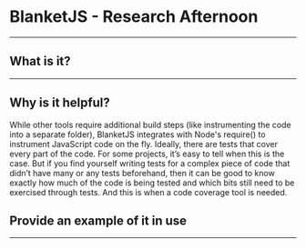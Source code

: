 # BlanketJS - Research Afternoon

---

## What is it?

---

## Why is it helpful?
While other tools require additional build steps (like instrumenting the code into a separate folder),
BlanketJS integrates with Node's require() to instrument JavaScript code on the fly.
Ideally, there are tests that cover every part of the code. For some projects, it’s easy to tell when this is the case. But if you find yourself writing tests for a complex piece of code that didn’t have many or any tests beforehand, then it can be good to know exactly how much of the code is being tested and which bits still need to be exercised through tests. And this is when a code coverage tool is needed.

## Provide an example of it in use

---
